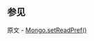 ## 参见

原文 - [Mongo.setReadPref()]( https://docs.mongodb.com/manual/reference/method/Mongo.setReadPref/ )

